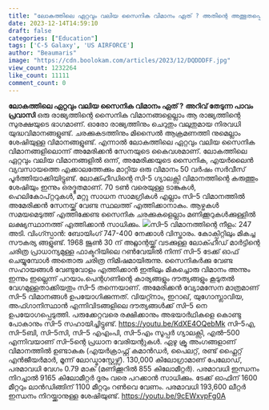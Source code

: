 ```yaml
---
title: "ലോകത്തിലെ ഏറ്റവും വലിയ സൈനിക വിമാനം ഏത് ? അതിന്റെ അത്ഭുതപ്പെടുത്തുന്ന പ്രത്യകതകൾ"
date: 2023-12-14T14:59:10
draft: false
categories: ["Education"]
tags: ['C-5 Galaxy', 'US AIRFORCE']
author: "Beaumaris"
image: "https://cdn.boolokam.com/articles/2023/12/DQDDDFF.jpg"
view_count: 1232264
like_count: 11111
comment_count: 0
---
```


**ലോകത്തിലെ ഏറ്റവും വലിയ സൈനിക വിമാനം ഏത് ?** **അറിവ് തേടുന്ന പാവം പ്രവാസി** ഒരു രാജ്യത്തിന്റെ സൈനിക വിമാനങ്ങളെല്ലാം ആ രാജ്യത്തിന്റെ സുരക്ഷയുടെ ഭാഗമാണ്. ഓരോ രാജ്യത്തിനും ചെറുതും വലുതുമായ നിരവധി യുദ്ധവിമാനങ്ങളുണ്ട്. ചരക്കുകടത്തിനും മിസൈൽ ആക്രമണത്തി നുമെല്ലാം ശേഷിയുള്ള വിമാനങ്ങളുണ്ട്. എന്നാൽ ലോകത്തിലെ ഏറ്റവും വലിയ സൈനിക വിമാനങ്ങളിലൊന്ന് അമേരിക്കൻ സേനയുടെ കൈവശമാണ്. ലോകത്തിലെ ഏറ്റവും വലിയ വിമാനങ്ങളിൽ ഒന്ന്, അമേരിക്കയുടെ സൈനിക, എയർലൈൻ വ്യവസായത്തെ എക്കാലത്തേക്കും മാറ്റിയ ഒരു വിമാനം 50 വർഷം സർവീസ് പൂർത്തിയാക്കിയിട്ടുണ്ട്. ലോക്ക്ഹീഡിന്റെ സി-5 ഗ്യാലക്സി വിമാനത്തിന്റെ കരുത്തും ശേഷിയും ഇന്നും ഒരദ്ഭുതമാണ്. 70 ടൺ വരെയുള്ള ടാങ്കുകൾ, ഹെലികോപ്റ്ററുകൾ, മറ്റു സാധന സാമഗ്രികൾ എല്ലാം സി–5 വിമാനത്തിൽ അമേരിക്കൻ സേനയ്ക്ക് വേണ്ട സ്ഥലത്ത് എത്തിക്കാനാകും. ആഴ്ചകൾ സമയമെടുത്ത് എത്തിക്കേണ്ട സൈനിക ചരക്കുകളെല്ലാം മണിക്കൂറുകൾക്കുള്ളിൽ ലക്ഷ്യസ്ഥാനത്ത് എത്തിക്കാൻ സാധിക്കും. ![](https://cdn.boolokam.com/articles/2023/12/QDDDDD.webp)സി–5 വിമാനത്തിന്റെ നീളം: 247 അടി. വിംഗ്സ്പാൻ: ബോയിംഗ് 747-400 നേക്കാൾ വിസ്താരം. കോക്പിറ്റിലും മികച്ച സൗകര്യ ങ്ങളുണ്ട്. 1968 ജൂൺ 30 ന് അറ്റ്ലാന്റയ്ക്ക് വടക്കുള്ള ലോക്ഹീഡ് മാർട്ടിന്റെ ചരിത്ര പ്രാധാന്യമുള്ള ഫാക്ടറിയിലെ റൺവേയിൽ നിന്ന് സി–5 ടേക്ക് ഓഫ് ചെയ്യുമ്പോൾ അതൊരു ചരിത്ര നിമിഷമായിരുന്നു. സൈനികർക്കു വേണ്ട സഹായങ്ങൾ വേണ്ടുവോളം എത്തിക്കാൻ ഇതിലും മികച്ചൊരു വിമാനം അന്നും ഇന്നും ഇല്ലെന്ന് പറയാം.പെന്റഗണിന്റെ കാര്യങ്ങളും ദൗത്യങ്ങളും കൂടുതൽ വേഗമുള്ളതാക്കിയതും സി–5 തന്നെയാണ്. അമേരിക്കൻ വ്യോമസേന മാത്രമാണ് സി–5 വിമാനങ്ങൾ ഉപയോഗിക്കുന്നത്. വിയറ്റ്നാം, ഇറാഖ്, യുഗോസ്ലാവിയ, അഫ്ഗാനിസ്ഥാൻ എന്നിവിടങ്ങളിലെ ദൗത്യങ്ങൾക്ക് സി–5 നെ ഉപയോഗപ്പെടുത്തി. പരുക്കേറ്റവരെ രക്ഷിക്കാനും അഭയാർഥികളെ കൊണ്ടു പോകാനും സി–5 സഹായിച്ചിട്ടുണ്ട്. https://youtu.be/KdXE4OQebMk സി–5എ, സി–5ബി, സി–5സി, സി–5 എഎംപി, സി–5എം സൂപ്പർ ഗ്യാലക്സി, എൽ–500 എന്നിവയാണ് സി–5ന്റെ പ്രധാന വേരിയന്റുകൾ. ഏഴു ക്രൂ അംഗങ്ങളാണ് വിമാനത്തിൽ ഉണ്ടാകുക (എയർക്രാഫ്റ്റ് കമാൻഡർ, പൈലറ്റ്, രണ്ട് ഫ്ലൈറ്റ് എൻജീയർമാർ, മൂന്ന് ലോഡ്മാസ്റ്റേഴ്സ്). 130,000 കിലോഗ്രാമാണ് പേലോഡ്, പരമാവധി വേഗം 0.79 മാക് (മണിക്കൂറിൽ 855 കിലോമീറ്റർ). പരമാവധി ഇന്ധനം നിറച്ചാൽ 9165 കിലോമീറ്റർ ദൂരം വരെ പറക്കാൻ സാധിക്കും. ടേക്ക് ഓഫിന് 1600 മീറ്ററും ലാൻഡിങ്ങിന് 1100 മീറ്ററും റൺവെ വേണം. പരമാവധി 193,600 ലീറ്റർ ഇന്ധനം നിറയ്ക്കാനുള്ള ശേഷിയുണ്ട്. https://youtu.be/9cEWxvpFg0A
